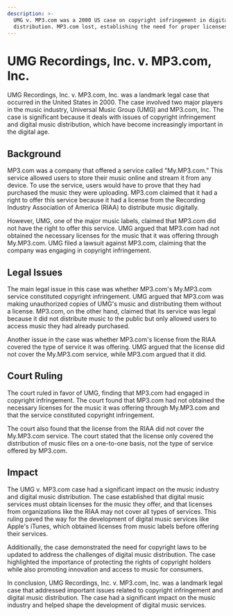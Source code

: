 ```yaml
---
description: >-
  UMG v. MP3.com was a 2000 US case on copyright infringement in digital music
  distribution. MP3.com lost, establishing the need for proper licenses.
---
```


# UMG Recordings, Inc. v. MP3.com, Inc.

UMG Recordings, Inc. v. MP3.com, Inc. was a landmark legal case that occurred in the United States in 2000. The case involved two major players in the music industry, Universal Music Group (UMG) and MP3.com, Inc. The case is significant because it deals with issues of copyright infringement and digital music distribution, which have become increasingly important in the digital age.

## Background

MP3.com was a company that offered a service called "My.MP3.com." This service allowed users to store their music online and stream it from any device. To use the service, users would have to prove that they had purchased the music they were uploading. MP3.com claimed that it had a right to offer this service because it had a license from the Recording Industry Association of America (RIAA) to distribute music digitally.

However, UMG, one of the major music labels, claimed that MP3.com did not have the right to offer this service. UMG argued that MP3.com had not obtained the necessary licenses for the music that it was offering through My.MP3.com. UMG filed a lawsuit against MP3.com, claiming that the company was engaging in copyright infringement.

## Legal Issues

The main legal issue in this case was whether MP3.com's My.MP3.com service constituted copyright infringement. UMG argued that MP3.com was making unauthorized copies of UMG's music and distributing them without a license. MP3.com, on the other hand, claimed that its service was legal because it did not distribute music to the public but only allowed users to access music they had already purchased.

Another issue in the case was whether MP3.com's license from the RIAA covered the type of service it was offering. UMG argued that the license did not cover the My.MP3.com service, while MP3.com argued that it did.

## Court Ruling

The court ruled in favor of UMG, finding that MP3.com had engaged in copyright infringement. The court found that MP3.com had not obtained the necessary licenses for the music it was offering through My.MP3.com and that the service constituted copyright infringement.

The court also found that the license from the RIAA did not cover the My.MP3.com service. The court stated that the license only covered the distribution of music files on a one-to-one basis, not the type of service offered by MP3.com.

## Impact

The UMG v. MP3.com case had a significant impact on the music industry and digital music distribution. The case established that digital music services must obtain licenses for the music they offer, and that licenses from organizations like the RIAA may not cover all types of services. This ruling paved the way for the development of digital music services like Apple's iTunes, which obtained licenses from music labels before offering their services.

Additionally, the case demonstrated the need for copyright laws to be updated to address the challenges of digital music distribution. The case highlighted the importance of protecting the rights of copyright holders while also promoting innovation and access to music for consumers.

In conclusion, UMG Recordings, Inc. v. MP3.com, Inc. was a landmark legal case that addressed important issues related to copyright infringement and digital music distribution. The case had a significant impact on the music industry and helped shape the development of digital music services.
